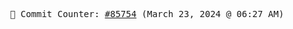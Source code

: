 <p align="center">
    <samp>
        📮 Commit Counter: <a href="https://github.com/Javascript-void0/Javascript-void0/commits/main">#85754</a> (March 23, 2024 @ 06:27 AM)
    </samp>
</p>